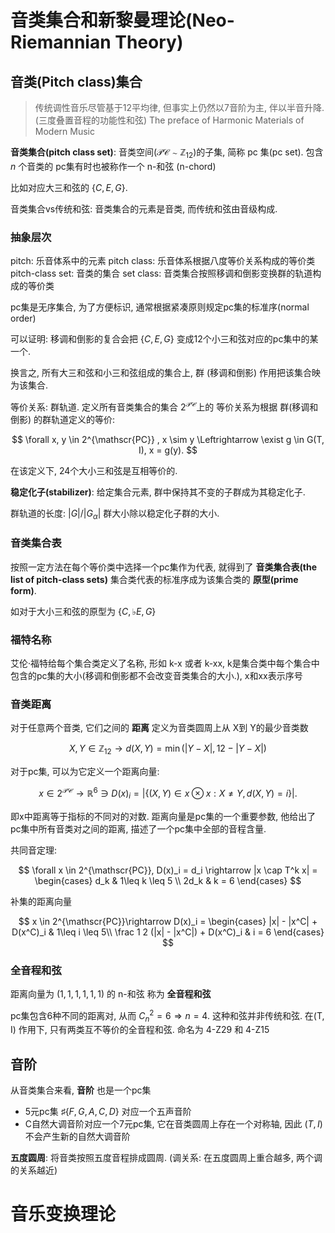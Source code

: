 # 音类集合和新黎曼理论(Neo-Riemannian Theory)

## 音类(Pitch class)集合

> 传统调性音乐尽管基于12平均律, 但事实上仍然以7音阶为主, 伴以半音升降. (三度叠置音程的功能性和弦)
> The preface of Harmonic Materials of Modern Music

**音类集合(pitch class set)**: 音类空间($\mathscr{PC}\sim \mathbb{Z}_{12}$)的子集, 简称 pc 集(pc set). 包含 $n$ 个音类的 pc集有时也被称作一个 n-和弦 (n-chord)

比如对应大三和弦的 $\{C,E,G\}$.

音类集合vs传统和弦: 音类集合的元素是音类, 而传统和弦由音级构成.

### 抽象层次

pitch: 乐音体系中的元素
pitch class: 乐音体系根据八度等价关系构成的等价类
pitch-class set: 音类的集合
set class: 音类集合按照移调和倒影变换群的轨道构成的等价类

pc集是无序集合, 为了方便标识, 通常根据紧凑原则规定pc集的标准序(normal order)

可以证明: 移调和倒影的复合会把 $\{C,E,G\}$ 变成12个小三和弦对应的pc集中的某一个.

换言之, 所有大三和弦和小三和弦组成的集合上, 群 (移调和倒影) 作用把该集合映为该集合.

等价关系: 群轨道. 定义所有音类集合的集合 $2^{\mathscr{PC}}$上的 等价关系为根据 群(移调和倒影) 的群轨道定义的等价:

$$
\forall x, y \in 2^{\mathscr{PC}} , x \sim y \Leftrightarrow \exist g \in G(T, I), x = g(y). 
$$

在该定义下, 24个大小三和弦是互相等价的.

**稳定化子(stabilizer)**: 给定集合元素, 群中保持其不变的子群成为其稳定化子.

群轨道的长度: $|G| / |G_\alpha|$ 群大小除以稳定化子群的大小.

### 音类集合表

按照一定方法在每个等价类中选择一个pc集作为代表, 就得到了 **音类集合表(the list of pitch-class sets)** 集合类代表的标准序成为该集合类的 **原型(prime form)**. 

如对于大小三和弦的原型为 $\{C, \flat E, G\}$

### 福特名称

艾伦·福特给每个集合类定义了名称, 形如 k-x 或者 k-xx, k是集合类中每个集合中包含的pc集的大小(移调和倒影都不会改变音类集合的大小.), x和xx表示序号

### 音类距离

对于任意两个音类, 它们之间的 **距离** 定义为音类圆周上从 X到 Y的最少音类数

$$
X, Y\in\mathbb{Z}_{12}\rightarrow d(X,Y) = \min(|Y-X|, 12 - |Y-X|)
$$

对于pc集, 可以为它定义一个距离向量:

$$
x\in 2^{\mathscr{PC}}\rightarrow \mathbb{R}^{6} \ni D(x)_i = |\{(X,Y)\in x\otimes x: X\neq Y, d(X,Y) = i\}|.
$$

即x中距离等于指标的不同对的对数. 距离向量是pc集的一个重要参数, 他给出了pc集中所有音类对之间的距离, 描述了一个pc集中全部的音程含量.

共同音定理:

$$
\forall x \in 2^{\mathscr{PC}}, D(x)_i = d_i \rightarrow |x \cap T^k x| = \begin{cases}
d_k & 1\leq k \leq 5 \\
2d_k & k = 6
\end{cases}
$$

补集的距离向量

$$
x \in 2^{\mathscr{PC}}\rightarrow D(x)_i = \begin{cases}
|x| - |x^C| + D(x^C)_i & 1\leq i \leq 5\\
\frac 1 2 (|x| - |x^C|) + D(x^C)_i & i = 6
\end{cases}
$$

### 全音程和弦

距离向量为 $(1,1,1,1,1,1)$ 的 n-和弦 称为 **全音程和弦**

pc集包含6种不同的距离对, 从而 $C_n^2 = 6 \Rightarrow n = 4$. 这种和弦并非传统和弦. 在(T, I) 作用下, 只有两类互不等价的全音程和弦. 命名为 4-Z29 和 4-Z15

## 音阶

从音类集合来看, **音阶** 也是一个pc集

-  5元pc集 $\sharp\{F,G,A,C,D\}$ 对应一个五声音阶
-  C自然大调音阶对应一个7元pc集, 它在音类圆周上存在一个对称轴, 因此 $(T,I)$ 不会产生新的自然大调音阶

**五度圆周**: 将音类按照五度音程排成圆周. (调关系: 在五度圆周上重合越多, 两个调的关系越近)

# 音乐变换理论